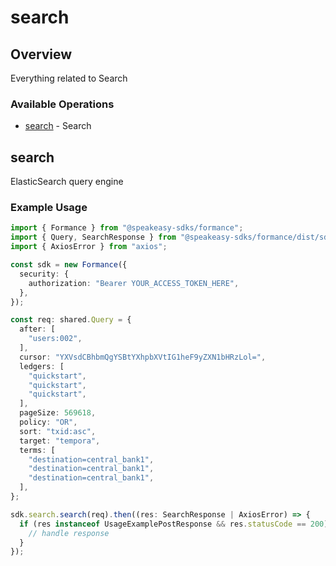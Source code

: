 # search

## Overview

Everything related to Search

### Available Operations

* [search](#search) - Search

## search

ElasticSearch query engine

### Example Usage

```typescript
import { Formance } from "@speakeasy-sdks/formance";
import { Query, SearchResponse } from "@speakeasy-sdks/formance/dist/sdk/models/operations";
import { AxiosError } from "axios";

const sdk = new Formance({
  security: {
    authorization: "Bearer YOUR_ACCESS_TOKEN_HERE",
  },
});

const req: shared.Query = {
  after: [
    "users:002",
  ],
  cursor: "YXVsdCBhbmQgYSBtYXhpbXVtIG1heF9yZXN1bHRzLol=",
  ledgers: [
    "quickstart",
    "quickstart",
    "quickstart",
  ],
  pageSize: 569618,
  policy: "OR",
  sort: "txid:asc",
  target: "tempora",
  terms: [
    "destination=central_bank1",
    "destination=central_bank1",
    "destination=central_bank1",
  ],
};

sdk.search.search(req).then((res: SearchResponse | AxiosError) => {
  if (res instanceof UsageExamplePostResponse && res.statusCode == 200) {
    // handle response
  }
});
```
